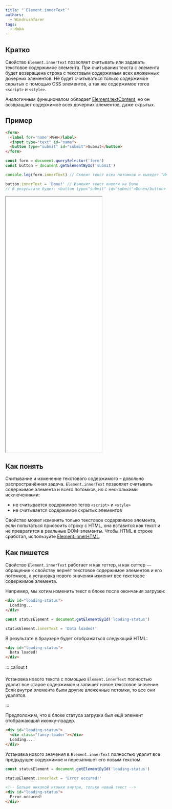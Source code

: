 ```yaml
---
title: "`Element.innerText`"
authors:
  - Windrushfarer
tags:
  - doka
---
```


## Кратко

Свойство `Element.innerText` позволяет считывать или задавать текстовое содержимое элемента. При считывании текста с элемента будет возвращена строка с текстовым содержимым всех вложенных дочерних элементов. Не будет считываться только содержимое скрытых с помощью CSS элементов, а так же содержимое тегов `<script>` и `<style>`.

Аналогичным функционалом обладает [Element.textContent](/js/element-textcontent), но он возвращает содержимое всех дочерних элементов, даже скрытых.

## Пример
```html
<form>
  <label for='name'>Имя</label>
  <input type="text" id="name">
  <button type="submit" id="submit">Submit</button>
</form>
```

```js
const form = document.querySelector('form')
const button = document.getElementById('submit')

console.log(form.innerText) // Склеит текст всех потомков и выведет "ИмяSubmit"

button.innerText = 'Done!' // Изменит текст кнопки на Done
// В результате будет: <button type="submit" id="submit">Done</button>
```

<iframe title="Element.innerText — Element.innerText — Дока" src="demos/index/" height="800" sandbox></iframe>

## Как понять

Считывание и изменение текстового содержимого – довольно распространённая задача. `Element.innerText` позволяет считывать содержимое элемента и всего потомков, но с несколькими исключениями:
- не считывается содержимое тегов `<script>` и `<style>`
- не считывается содержимое скрытых элементов

Свойство может изменять только текстовое содержимое элемента, если попытаться присвоить строку с HTML, она вставится как текст и не превратится в реальные DOM-элементы. Чтобы HTML в строке сработал, используйте [Element.innerHTML](/js/element-innerhtml).

## Как пишется

Свойство `Element.innerText` работает и как геттер, и как сеттер — обращение к свойству вернёт текстовое содержимое элементов и его потомков, а установка нового значения изменит все текстовое содержимое элемента.

Например, мы хотим изменить текст в блоке после окончания загрузки:

```html
<div id="loading-status">
  Loading...
</div>
```

```js
const statusElement = document.getElementById('loading-status')

statusElement.innerText = 'Data loaded!'
```

В результате в браузере будет отображаться следующий HTML:

```html
<div id="loading-status">
  Data loaded!
</div>
```

::: callout ❗️

Установка нового текста с помощью `Element.innerText` полностью удалит все старое содержимое и запишет новое текстовое значение. Если внутри элемента были другие вложенные потомки, то все они удалятся.

:::

Предположим, что в блоке статуса загрузки был ещё элемент отображающий иконку-лоадер.

```html
<div id="loading-status">
  <div class="fancy-loader"></div>
  Loading....
</div>
```

Установка нового значения в `Element.innerText` полностью удалит все предыдущее содержимое и перезапишет его новым текстом.

```js
const statusElement = document.getElementById('loading-status')

statusElement.innerText = 'Error occured!'
```

```html
<!-- Больше никакой иконки внутри, только новый текст -->
<div id="loading-status">
  Error occured!
</div>
```

